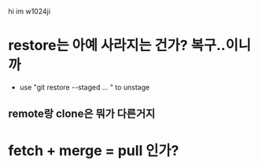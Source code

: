 hi
im w1024ji


# restore는 아예 사라지는 건가? 복구..이니까
- use "git restore --staged <file>... " to unstage

## remote랑 clone은 뭐가 다른거지

# fetch + merge = pull 인가?